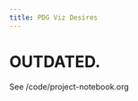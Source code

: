 ```yaml
---
title: PDG Viz Desires
---
```

<style>
	li > ul {
	  padding-bottom: 0.7em;
	}
 </style>


# OUTDATED. 
See /code/project-notebook.org
